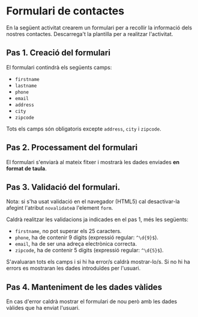 # Formulari de contactes

En la següent activitat crearem un formulari per a recollir la informació dels nostres contactes.
Descarrega't la plantilla per a realitzar l'activitat.

## Pas 1. Creació del formulari

El formulari contindrà els següents camps:

* `firstname`
* `lastname`
* `phone`
* `email`
* `address`
* `city`
* `zipcode`

Tots els camps són obligatoris excepte `address`, `city` i `zipcode`.

## Pas 2. Processament del formulari

El formulari s'enviarà al mateix fitxer i mostrarà les dades enviades **en format de taula**.

## Pas 3. Validació del formulari.

Nota: si s'ha usat validació en el navegador (HTML5) cal desactivar-la afegint l'atribut `novalidate`a l'element `form`.

Caldrà realitzar les validacions ja indicades en el pas 1, més les següents:

* `firstname`, no pot superar els 25 caracters.
* `phone`, ha de contenir 9 digits (expressió regular: `^\d{9}$`).
* `email`, ha de ser una adreça electrònica correcta.
* `zipcode`, ha de contenir 5 dígits (expressió regular: `^\d{5}$`).

S'avaluaran tots els camps i si hi ha error/s caldrà mostrar-lo/s. Si no hi ha errors es mostraran les dades introduïdes per l'usuari.

## Pas 4. Manteniment de les dades vàlides

En cas d'error caldrà mostrar el formulari de nou però amb les dades vàlides que ha enviat l'usuari.


